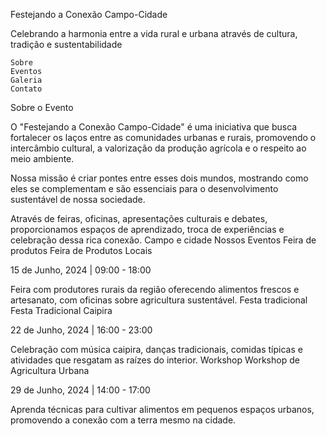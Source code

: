 
Festejando a Conexão Campo-Cidade

Celebrando a harmonia entre a vida rural e urbana através de cultura, tradição e sustentabilidade

    Sobre
    Eventos
    Galeria
    Contato

Sobre o Evento

O "Festejando a Conexão Campo-Cidade" é uma iniciativa que busca fortalecer os laços entre as comunidades urbanas e rurais, promovendo o intercâmbio cultural, a valorização da produção agrícola e o respeito ao meio ambiente.

Nossa missão é criar pontes entre esses dois mundos, mostrando como eles se complementam e são essenciais para o desenvolvimento sustentável de nossa sociedade.

Através de feiras, oficinas, apresentações culturais e debates, proporcionamos espaços de aprendizado, troca de experiências e celebração dessa rica conexão.
Campo e cidade
Nossos Eventos
Feira de produtos
Feira de Produtos Locais

15 de Junho, 2024 | 09:00 - 18:00

Feira com produtores rurais da região oferecendo alimentos frescos e artesanato, com oficinas sobre agricultura sustentável.
Festa tradicional
Festa Tradicional Caipira

22 de Junho, 2024 | 16:00 - 23:00

Celebração com música caipira, danças tradicionais, comidas típicas e atividades que resgatam as raízes do interior.
Workshop
Workshop de Agricultura Urbana

29 de Junho, 2024 | 14:00 - 17:00

Aprenda técnicas para cultivar alimentos em pequenos espaços urbanos, promovendo a conexão com a terra mesmo na cidade.
